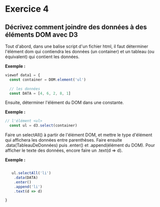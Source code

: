 # Exercice 4

## Décrivez comment joindre des données à des éléments DOM avec D3

Tout d'abord, dans une balise script d'un fichier html, il faut déterminer l'élément dom qui contiendra les données (un container) et un tableau (ou équivalent) qui contient les données.

**Exemple :** 

```js
viewof data1 = {
  const container = DOM.element('ul')
  
  // les données
  const DATA = [4, 6, 2, 8, 1]
```

Ensuite, déterminer l'élément du DOM dans une constante.

**Exemple :** 

```js
// l'élément <ul>
  const ul = d3.select(container)
```

Faire un selectAll() à partir de l'élément DOM, et mettre le type d'élément qui affichera les données entre parenthèses. Faire ensuite .data(TableauDeDonnées) puis .enter() et .append(élément du DOM). Pour afficher le texte des données, encore faire un .text(d => d).

**Exemple :** 

```js

   ul.selectAll('li')
    .data(DATA)
    .enter()
    .append('li')
    .text(d => d)
  
}
```


